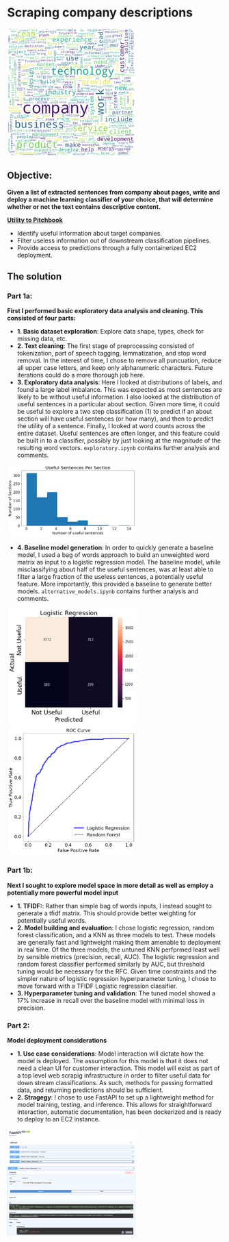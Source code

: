 # Scraping company descriptions

<img src="images/wordmap.png" width="300px" >

## Objective: 

**Given a list of extracted sentences from company about pages, write and deploy a machine
learning classifier of your choice, that will determine whether or not the text contains descriptive
content.**

<ins>**Utility to Pitchbook**<ins>
* Identify useful information about target companies.
* Filter useless information out of downstream classification pipelines.
* Provide access to predictions through a fully containerized EC2 deployment.


## The solution

### Part 1a:

**First I performed basic exploratory data analysis and cleaning. This consisted of four parts:**

* **1. Basic dataset exploration**: Explore data shape, types, check for missing data, etc.
* **2. Text cleaning**: The first stage of preprocessing consisted of tokenization, part of speech tagging, lemmatization, and stop word removal. In the interest of time, I chose to remove all puncuation, reduce all upper case letters, and keep only alphanumeric characters. Future iterations could do a more thorough job here.
* **3. Exploratory data analysis**: Here I looked at distributions of labels, and found a large label imbalance. This was expected as most sentences are likely to be without useful information. I also looked at the distribution of useful sentences in a particular about section. Given more time, it could be useful to explore a two step classification (1) to predict if an about section will have useful sentences (or how many), and then to predict the utility of a sentence. Finally, I looked at word counts across the entire dataset. Useful sentences are often longer, and this feature could be built in to a classifier, possibly by just looking at the magnitude of the resulting word vectors. `exploratory.ipynb` contains further analysis and comments.
<img src="images/sentencespersection.png" width="300px" >

* **4. Baseline model generation**: In order to quickly generate a baseline model, I used a bag of words approach to build an unweighted word matrix as input to a logistic regression model. The baseline model, while misclassifying about half of the useful sentences, was at least able to filter a large fraction of the useless sentences, a potentially useful feature. More importantly, this provided a baseline to generate better models. `alternative_models.ipynb` contains further analysis and comments.

<img src="images/confusion_matrix.png" width="300px" >
<img src="images/roc_curve.png" width="300px" >

### Part 1b:

**Next I sought to explore model space in more detail as well as employ a potentially more powerful model input**

* **1. TFIDF:**: Rather than simple bag of words inputs, I instead sought to generate a tfidf matrix. This should provide better weighting for potentially useful words. 
* **2. Model building and evaluation**: I chose logistic regression, random forest classification, and a KNN as three models to test. These models are generally fast and lightweight making them amenable to deployment in real time. Of the three models, the untuned KNN perfprmed least well by sensible metrics (precision, recall, AUC). The logistic regression and random forest classifier performed similarly by AUC, but threshold tuning would be necessary for the RFC. Given time constraints and the simpler nature of logistic regression hyperparameter tuning, I chose to move forward with a TFIDF Logistic regression classifier. 
* **3. Hyperparameter tuning and validation**: The tuned model showed a 17% increase in recall over the baseline model with minimal loss in precision.


### Part 2:

**Model deployment considerations**

* **1. Use case considerations**: Model interaction will dictate how the model is deployed. The assumption for this model is that it does not need a clean UI for customer interaction. This model will exist as part of a top level web scrapig infrastructure in order to filter useful data for down stream classifications. As such, methods for passing formatted data, and returning predictions should be sufficient. 
* **2. Stragegy**: I chose to use FastAPI to set up a lightweight method for model training, testing, and inference. This allows for straightforward interaction, automatic documentation, has been dockerized and is ready to deploy to an EC2 instance. 

<img src="images/docs.png" width="300px" >
<img src="images/inference.png" width="300px" >

